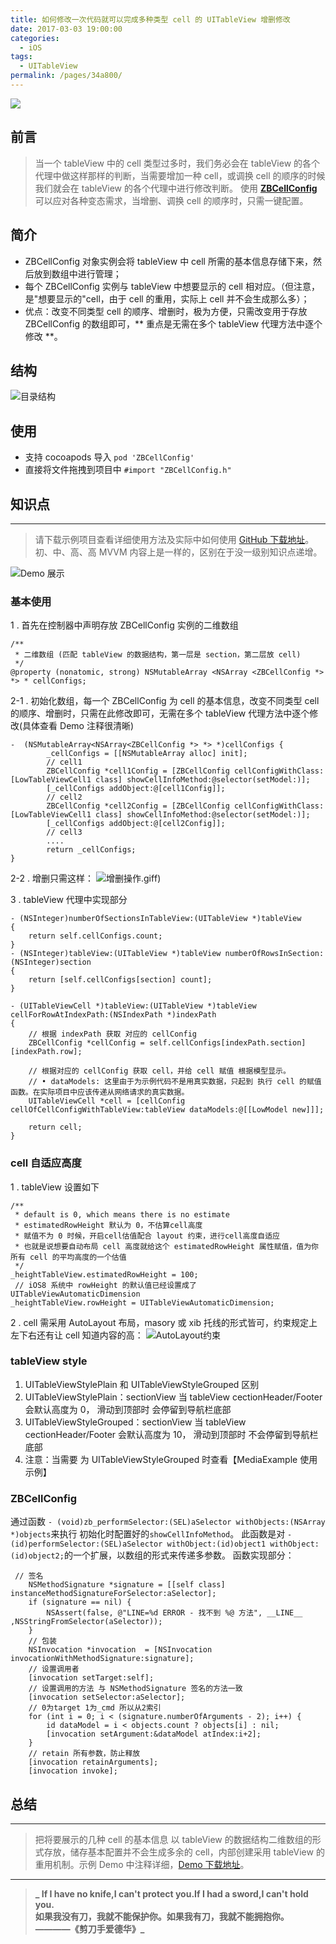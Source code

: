 ```yaml
---
title: 如何修改一次代码就可以完成多种类型 cell 的 UITableView 增删修改
date: 2017-03-03 19:00:00
categories: 
  - iOS
tags: 
  - UITableView
permalink: /pages/34a800/
---
```


![](https://cdn.jsdelivr.net/gh/itzhangbao/supplies/img/1240-20200903005653472.png)

## 前言

> 当一个 tableView 中的 cell 类型过多时，我们务必会在 tableView 的各个代理中做这样那样的判断，当需要增加一种 cell，或调换 cell 的顺序的时候我们就会在 tableView 的各个代理中进行修改判断。
> 使用 **[ZBCellConfig](https://github.com/itzhangbao/ZBCellConfig)** 可以应对各种变态需求，当增删、调换 cell 的顺序时，只需一键配置。

<!-- more -->

## 简介

- ZBCellConfig 对象实例会将 tableView 中 cell 所需的基本信息存储下来，然后放到数组中进行管理；
- 每个 ZBCellConfig 实例与 tableView 中想要显示的 cell 相对应。（但注意，是"想要显示的"cell，由于 cell 的重用，实际上 cell 并不会生成那么多）；
- 优点：改变不同类型 cell 的顺序、增删时，极为方便，只需改变用于存放 ZBCellConfig 的数组即可，** 重点是无需在多个 tableView 代理方法中逐个修改 **。

## 结构

![目录结构](https://cdn.jsdelivr.net/gh/itzhangbao/supplies/img/1240-20200903005701499.png)

## 使用

- 支持 cocoapods 导入 `pod 'ZBCellConfig'`
- 直接将文件拖拽到项目中 `#import "ZBCellConfig.h"`

## 知识点

---

> 请下载示例项目查看详细使用方法及实际中如何使用 [GitHub 下载地址](https://github.com/itzhangbao/ZBCellConfig)。
> 初、中、高、高 MVVM 内容上是一样的，区别在于没一级别知识点递增。

![Demo 展示](https://cdn.jsdelivr.net/gh/itzhangbao/supplies/img/1240-20200903005708132.png)

### 基本使用

1 . 首先在控制器中声明存放 ZBCellConfig 实例的二维数组

```
/**
 * 二维数组 (匹配 tableView 的数据结构，第一层是 section，第二层放 cell)
 */
@property (nonatomic, strong) NSMutableArray <NSArray <ZBCellConfig *> *> * cellConfigs;
```

2-1 . 初始化数组，每一个 ZBCellConfig 为 cell 的基本信息，改变不同类型 cell 的顺序、增删时，只需在此修改即可，无需在多个 tableView 代理方法中逐个修改(具体查看 Demo 注释很清晰)

```
-  (NSMutableArray<NSArray<ZBCellConfig *> *> *)cellConfigs {
        _cellConfigs = [[NSMutableArray alloc] init];
        // cell1
        ZBCellConfig *cell1Config = [ZBCellConfig cellConfigWithClass:[LowTableViewCell1 class] showCellInfoMethod:@selector(setModel:)];
        [_cellConfigs addObject:@[cell1Config]];
        // cell2
        ZBCellConfig *cell2Config = [ZBCellConfig cellConfigWithClass:[LowTableViewCell1 class] showCellInfoMethod:@selector(setModel:)];
        [_cellConfigs addObject:@[cell2Config]];
        // cell3
        ....
        return _cellConfigs;
}
```

2-2 . 增删只需这样：
![增删操作.gif](https://cdn.jsdelivr.net/gh/itzhangbao/supplies/img/strip-20200903005716179.gif)f)

3 . tableView 代理中实现部分

```
- (NSInteger)numberOfSectionsInTableView:(UITableView *)tableView
{
    return self.cellConfigs.count;
}
- (NSInteger)tableView:(UITableView *)tableView numberOfRowsInSection:(NSInteger)section
{
    return [self.cellConfigs[section] count];
}

- (UITableViewCell *)tableView:(UITableView *)tableView cellForRowAtIndexPath:(NSIndexPath *)indexPath
{
    // 根据 indexPath 获取 对应的 cellConfig
    ZBCellConfig *cellConfig = self.cellConfigs[indexPath.section][indexPath.row];

    // 根据对应的 cellConfig 获取 cell，并给 cell 赋值 根据模型显示。
    // • dataModels: 这里由于为示例代码不是用真实数据，只起到 执行 cell 的赋值函数。在实际项目中应该传递从网络请求的真实数据。
    UITableViewCell *cell = [cellConfig cellOfCellConfigWithTableView:tableView dataModels:@[[LowModel new]]];

    return cell;
}
```

### cell 自适应高度

1 . tableView 设置如下

```
/**
 * default is 0, which means there is no estimate
 * estimatedRowHeight 默认为 0，不估算cell高度
 * 赋值不为 0 时候，开启cell估值配合 layout 约束，进行cell高度自适应
 * 也就是说想要自动布局 cell 高度就给这个 estimatedRowHeight 属性赋值，值为你所有 cell 的平均高度的一个估值
 */
_heightTableView.estimatedRowHeight = 100;
 // iOS8 系统中 rowHeight 的默认值已经设置成了 UITableViewAutomaticDimension
_heightTableView.rowHeight = UITableViewAutomaticDimension;
```

2 . cell 需采用 AutoLayout 布局，masory 或 xib 托线的形式皆可，约束规定上左下右还有让 cell 知道内容的高：
![AutoLayout约束](https://cdn.jsdelivr.net/gh/itzhangbao/supplies/img/1240-20200903005750365.png)

### tableView style

1. UITableViewStylePlain 和 UITableViewStyleGrouped 区别
2. UITableViewStylePlain：sectionView 当 tableView cectionHeader/Footer 会默认高度为 0， 滑动到顶部时 会停留到导航栏底部
3. UITableViewStyleGrouped：sectionView 当 tableView cectionHeader/Footer 会默认高度为 10， 滑动到顶部时 不会停留到导航栏底部
4. 注意：当需要 为 UITableViewStyleGrouped 时查看【MediaExample 使用示例】

### ZBCellConfig

通过函数 `- (void)zb_performSelector:(SEL)aSelector withObjects:(NSArray *)objects`来执行 初始化时配置好的`showCellInfoMethod`。
此函数是对 `- (id)performSelector:(SEL)aSelector withObject:(id)object1 withObject:(id)object2;`的一个扩展，以数组的形式来传递多参数。
函数实现部分：

```
 // 签名
    NSMethodSignature *signature = [[self class] instanceMethodSignatureForSelector:aSelector];
    if (signature == nil) {
        NSAssert(false, @"LINE=%d ERROR - 找不到 %@ 方法", __LINE__ ,NSStringFromSelector(aSelector));
    }
    // 包装
    NSInvocation *invocation  = [NSInvocation invocationWithMethodSignature:signature];
    // 设置调用者
    [invocation setTarget:self];
    // 设置调用的方法 与 NSMethodSignature 签名的方法一致
    [invocation setSelector:aSelector];
    // 0为target 1为_cmd 所以从2索引
    for (int i = 0; i < (signature.numberOfArguments - 2); i++) {
        id dataModel = i < objects.count ? objects[i] : nil;
        [invocation setArgument:&dataModel atIndex:i+2];
    }
    // retain 所有参数，防止释放
    [invocation retainArguments];
    [invocation invoke];
```

## 总结

---

> 把将要展示的几种 cell 的基本信息 以 tableView 的数据结构二维数组的形式存放，储存基本配置并不会生成多余的 cell，内部创建采用 tableView 的重用机制。示例 Demo 中注释详细，[Demo 下载地址](https://github.com/itzhangbao/ZBCellConfig)。

---

> **_ If I have no knife,I can't protect you.If I had a sword,I can't hold you. 
> <br>
> 如果我没有刀，我就不能保护你。如果我有刀，我就不能拥抱你。
> <br>
> ————《剪刀手爱德华》_**
